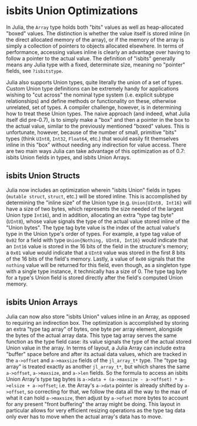 # isbits Union Optimizations

In Julia, the `Array` type holds both "bits" values as well as heap-allocated "boxed" values. The distinction is whether the value itself is stored inline (in the direct allocated memory of the array), or if the memory of the array is simply a collection of pointers to objects allocated elsewhere. In terms of performance, accessing values inline is clearly an advantage over having to follow a pointer to the actual value. The definition of "isbits" generally means any Julia type with a fixed, determinate size, meaning no "pointer" fields, see `?isbitstype`.

Julia also supports Union types, quite literally the union of a set of types. Custom Union type definitions can be extremely handy for applications wishing to "cut across" the nominal type system (i.e. explicit subtype relationships) and define methods or functionality on these, otherwise unrelated, set of types. A compiler challenge, however, is in determining how to treat these Union types. The naive approach (and indeed, what Julia itself did pre-0.7), is to simply make a "box" and then a pointer in the box to the actual value, similar to the previously mentioned "boxed" values. This is unfortunate, however, because of the number of small, primitive "bits" types (think `UInt8`, `Int32`, `Float64`, etc.) that would easily fit themselves inline in this "box" without needing any indirection for value access. There are two main ways Julia can take advantage of this optimization as of 0.7: isbits Union fields in types, and isbits Union Arrays.

## isbits Union Structs

Julia now includes an optimization wherein "isbits Union" fields in types (`mutable struct`, `struct`, etc.) will be stored inline. This is accomplished by determining the "inline size" of the Union type (e.g. `Union{UInt8, Int16}` will have a size of two bytes, which represents the size needed of the largest Union type `Int16`), and in addition, allocating an extra "type tag byte" (`UInt8`), whose value signals the type of the actual value stored inline of the "Union bytes". The type tag byte value is the index of the actual value's type in the Union type's order of types. For example, a type tag value of `0x02` for a field with type `Union{Nothing, UInt8, Int16}` would indicate that an `Int16` value is stored in the 16 bits of the field in the structure's memory; a `0x01` value would indicate that a `UInt8` value was stored in the first 8 bits of the 16 bits of the field's memory. Lastly, a value of `0x00` signals that the `nothing` value will be returned for this field, even though, as a singleton type with a single type instance, it technically has a size of 0. The type tag byte for a type's Union field is stored directly after the field's computed Union memory.

## isbits Union Arrays

Julia can now also store "isbits Union" values inline in an Array, as opposed to requiring an indirection box. The optimization is accomplished by storing an extra "type tag array" of bytes, one byte per array element, alongside the bytes of the actual array data. This type tag array serves the same function as the type field case: its value signals the type of the actual stored Union value in the array. In terms of layout, a Julia Array can include extra "buffer" space before and after its actual data values, which are tracked in the `a->offset` and `a->maxsize` fields of the `jl_array_t*` type. The "type tag array" is treated exactly as another `jl_array_t*`, but which shares the same `a->offset`, `a->maxsize`, and `a->len` fields. So the formula to access an isbits Union Array's type tag bytes is `a->data + (a->maxsize - a->offset) * a->elsize + a->offset`; i.e. the Array's `a->data` pointer is already shifted by `a->offset`, so correcting for that, we follow the data all the way to the max of what it can hold `a->maxsize`, then adjust by `a->ofset` more bytes to account for any present "front buffering" the array might be doing. This layout in particular allows for very efficient resizing operations as the type tag data only ever has to move when the actual array's data has to move.
